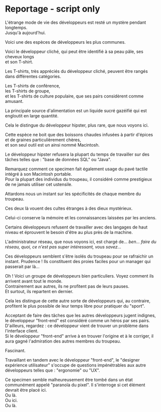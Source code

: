 # Reportage - script only

L'étrange mode de vie des développeurs est resté un mystère pendant longtemps.  
Jusqu'à aujourd'hui.

Voici une des espèces de développeurs les plus communes.

Voici le développeur cliché, qui peut être identifié à sa peau pâle, ses cheveux longs  
et son T-shirt.

Les T-shirts, très appréciés du développeur cliché, peuvent être rangés dans différentes catégories.

Les T-shirts de conférence,  
les T-shirts de groupe,  
et les T-shirts de culture populaire, que ses pairs considèrent comme amusant.

La principale source d'alimentation est un liquide sucré gazéifié qui est engloutit en large quantité.

Cela le distingue du développeur hipster, plus rare,
que nous voyons ici.

Cette espèce ne boit que des boissons chaudes infusées à partir d'épices et de graines particulièrement chères,  
et son seul outil est un ainsi nommé Macintosh.

Le développeur hipster refusera la plupart du temps de travailler sur des tâches telles que : "base de données SQL" ou "Java".

Remarquez comment ce specimen fait également usage du pavé tactile intégré à son Macintosh portable.  
Pour la plupart des individus du troupeau,
il considéré comme prestigieux de ne jamais utiliser cet ustensile.

Attardons nous un instant sur les spécificités de chaque membre du troupeau.

Ces deux là vouent des cultes étranges à des dieux mystérieux.

Celui-ci conserve la mémoire et les connaissances laissées par les anciens.

Certains développeurs refusent de travailler avec des langages de haut niveau et éprouvent le besoin d'être au plus près de la machine.

L'administrateur réseau, que nous voyons ici, est chargé de... *ben... faire du réseau, quoi, ce n'est pas super intéressant, vous savez...*

Ces développeurs semblent s'être isolés du troupeau pour se rafraichir un instant. Prudence ! Ils constituent des proies faciles pour un manager qui passerait par là...

Oh ! Voici un groupe de développeurs bien particuliers. Voyez comment ils arrivent avant tout le monde.  
Contrairement aux autres, ils ne profitent pas de leurs pauses.  
Et surtout, ils repartent en dernier.

Cela les distingue de cette autre sorte de développeurs qui, au contraire, profitent le plus possible de leur temps libre pour pratiquer du "sport".

Acceptant de faire des tâches que les autres développeurs jugent indignes, le développeur "front-end" est considéré comme un héros par ses pairs. D'ailleurs, regardez : ce développeur vient de trouver un problème dans l'interface client.  
Si le développeur "front-end" arrive à en trouver l'origine et à le corriger, il aura gagné l'admiration des autres membres du troupeau.

Fascinant.

Travaillant en tandem avec le développeur "front-end", le "designer expérience utilisateur" s'occupe de questions impénétrables aux autre développeurs telles que : "ergonomie" ou "UX".

Ce specimen semble malheureusement être tombé dans un état communément appelé "paranoïa du pixel". Il s'interroge si cet élément devrait être placé ici.  
Ou là.  
Ou ici.  
Ou là.
